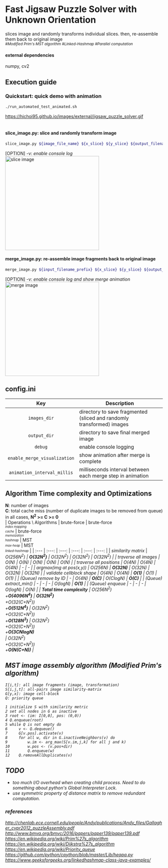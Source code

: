 # Fast Jigsaw Puzzle Solver with Unknown Orientation
slices image and randomly transforms individual slices. then, re-assemble them back to original image<br/>
<sub><i>#Modified Prim's MST algorithm #Linked-Hashmap #Parallel computation</i></sub>
<br />

#### external dependencies
numpy, cv2

## Execution guide
### Quickstart: quick demo with animation
```sh
./run_automated_test_animated.sh
```
https://hjchoi95.github.io/images/external/jigsaw_puzzle_solver.gif</br></br>

#### slice_image.py: slice and randomly transform image
```sh
slice_image.py ${image_file_name} ${x_slice} ${y_slice} ${output_filename_prefix} [OPTION]
```
[OPTION] -v: *enable console log*</br>
<img src="https://hjchoi95.github.io/images/external/cut_image.png" width="300" title="slice image">
</br>

#### merge_image.py: re-assemble image fragments back to original image
```sh
merge_image.py ${input_filename_prefix} ${x_slice} ${y_slice} ${output_filename} [OPTION]
```
[OPTION] -v: *enable console log and show merge animation*<br/>
<img src="https://hjchoi95.github.io/images/external/merge_image.png" width="300" title="merge image">

## config.ini
| Key | Description |
| :---: | --- |
| `images_dir` | directory to save fragmented (sliced and randomly transformed) images |
| `output_dir` | directory to save final merged image |
| `debug` | enable console logging |
| `enable_merge_visualization` | show animation after merge is complete |
| `animation_interval_millis` | milliseconds interval between each merge step in animation |

## Algorithm Time complexity and Optimizations
<b>N</b>: number of images</br>
<b>C</b>: total cache miss (number of duplicate images to be removed from queue)</br>
in all cases, <b>N<sup>2</sup> >= C >= 0</b></br>
| Operations \ Algorithms | brute-force | brute-force</br><sub><sup><i>index mapping</i></br><i>cache</i></sub></sup> | brute-force</br><sub><sup><i>memoization</i></br><i>hashmap</i></sub></sup> | MST</br><sub><sup><i>max-heap</i></sub></sup> | MST</br><sub><sup><i>linked-hashmap</i></sub></sup> |
| :--- | :---: | :---: | :---: | :---: | :---: |
| <i>similarity matrix</i> | <i>O(256N<sup>2</sup>) | <i><b>O(32N<sup>2</sup>)</b> | <i>O(32N<sup>2</sup>) | <i>O(32N<sup>2</sup>) | <i>O(32N<sup>2</sup>)</i> |
| traverse all images | O(N) | O(N) | O(N) | O(N) | O(N) |
| traverse all positions | O(4N) | O(4N) | O(4N) | - | - |
| argmax(img at pos(x,y)) | O(256N) | <b>O(32N)</b> | O(32N) | O(32N) | O(32N) |
| validate cellblock shape | O(4N) | O(4N) | <b>O(1)</b> | O(1) | O(1) |
| <i>(Queue)</i> remove by ID | - | O(4N) | <b>O(C)</b> | O(ClogN) | <b>O(C)</b> |
| <i>(Queue)</i> extract_min() | - | - | - | O(logN) | <b>O(1)</b> |
| <i>(Queue)</i> enqueue  | - | - | - | O(logN) | O(N) |
| <b>Total time complexity</b> | <i>O(256N<sup>2</sup>)</i></br>+<b>O(4096N<sup>4</sup>)</b> | <b><i>O(32N<sup>2</sup>)</i></b></br>+O(32(C+N<sup>2</sup>))</br>+<b>O(512N<sup>4</sup>)</b> |  <i>O(32N<sup>2</sup>)</i></br>+O(32(C+N<sup>2</sup>))</br>+<b>O(128N<sup>3</sup>)</b> | <i>O(32N<sup>2</sup>)</i></br>+O(32(C+N<sup>2</sup>))</br>+<b>O(3CNlogN)</b></br> | <i>O(32N<sup>2</sup>)</i></br>+O(32(C+N<sup>2</sup>))</br>+<b>O(N(C+N))</b> |

## MST image assembly algorithm (Modified Prim's algorithm)
```
I[i,t]: all image fragments (image, transformation)
S[i,j,t]: all-pairs image similarity-matrix
G[y,x]: image cell-block
Q: priority queue

1 initialize S with similarity metric
2 set all nodes in G as inactive
3 root <- (im: I[0,0], pos: (0,0))
4 Q.enqueue(root)
5 while Q is not empty do
6     v <- Q.dequeue()
7     G[v.pos].activate(v)
8     for all w, dir in G.inactiveNeighbors(v) do
9         w.im <- arg_max(S[v.im,j,k] for all j and k)
10        w.pos <- (v.pos+dir)
11        Q.enqueue(w)
12    Q.removeAllDuplicates(v)
```

## TODO
- too much I/O overhead when creating child process. Need to do something about python's Global Interpreter Lock.
- use symmetric property of distance matrix to remove redundant computation.

### references
http://chenlab.ece.cornell.edu/people/Andy/publications/Andy_files/Gallagher_cvpr2012_puzzleAssembly.pdf</br>
http://www.bmva.org/bmvc/2016/papers/paper139/paper139.pdf</br>
https://en.wikipedia.org/wiki/Prim%27s_algorithm</br>
https://en.wikipedia.org/wiki/Dijkstra%27s_algorithm</br>
https://en.wikipedia.org/wiki/Priority_queue</br>
https://github.com/python/cpython/blob/master/Lib/heapq.py</br>
https://www.geeksforgeeks.org/linkedhashmap-class-java-examples/</br>
